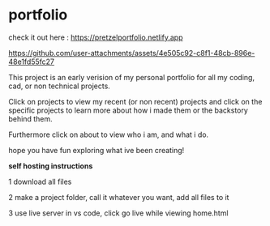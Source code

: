 # portfolio

check it out here : https://pretzelportfolio.netlify.app

https://github.com/user-attachments/assets/4e505c92-c8f1-48cb-896e-48e1fd55fc27

This project is an early verision of my personal portfolio for all my coding, cad, or non technical projects.

Click on projects to view my recent (or non recent) projects and click on the specific projects to learn more about how i made them or the backstory behind them.

Furthermore click on about to view who i am, and what i do. 

hope you have fun exploring what ive been creating!

**self hosting instructions**

1 download all files

2 make a project folder, call it whatever you want, add all files to it

3 use live server in vs code, click go live while viewing home.html
